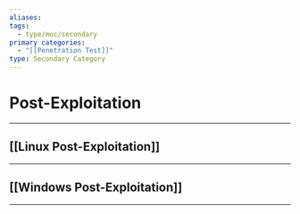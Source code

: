```yaml
---
aliases:
tags:
  - type/moc/secondary
primary categories:
  - "[[Penetration Test]]"
type: Secondary Category
---
```

# Post-Exploitation

***

## [[Linux Post-Exploitation]]


***

## [[Windows Post-Exploitation]]


***

